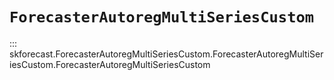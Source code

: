 # `ForecasterAutoregMultiSeriesCustom`

::: skforecast.ForecasterAutoregMultiSeriesCustom.ForecasterAutoregMultiSeriesCustom.ForecasterAutoregMultiSeriesCustom